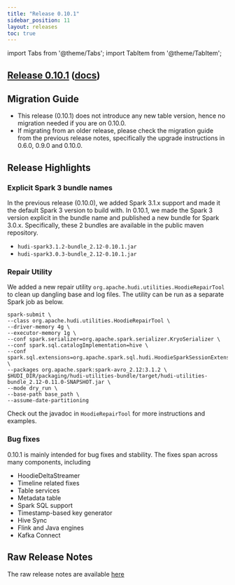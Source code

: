 ```yaml
---
title: "Release 0.10.1"
sidebar_position: 11
layout: releases
toc: true
---
```

import Tabs from '@theme/Tabs';
import TabItem from '@theme/TabItem';

## [Release 0.10.1](https://github.com/apache/hudi/releases/tag/release-0.10.1) ([docs](/docs/quick-start-guide))

## Migration Guide

* This release (0.10.1) does not introduce any new table version, hence no migration needed if you are on 0.10.0.
* If migrating from an older release, please check the migration guide from the previous release notes, specifically the upgrade instructions in 0.6.0, 0.9.0 and 0.10.0.

## Release Highlights

### Explicit Spark 3 bundle names

In the previous release (0.10.0), we added Spark 3.1.x support and made it the default Spark 3 version to build with. In 0.10.1,
we made the Spark 3 version explicit in the bundle name and published a new bundle for Spark 3.0.x. Specifically, these 2 bundles
are available in the public maven repository.

* `hudi-spark3.1.2-bundle_2.12-0.10.1.jar`
* `hudi-spark3.0.3-bundle_2.12-0.10.1.jar`

### Repair Utility

We added a new repair utility `org.apache.hudi.utilities.HoodieRepairTool` to clean up dangling base and log files. The utility
can be run as a separate Spark job as below.

```
spark-submit \
--class org.apache.hudi.utilities.HoodieRepairTool \
--driver-memory 4g \
--executor-memory 1g \
--conf spark.serializer=org.apache.spark.serializer.KryoSerializer \
--conf spark.sql.catalogImplementation=hive \
--conf spark.sql.extensions=org.apache.spark.sql.hudi.HoodieSparkSessionExtension \
--packages org.apache.spark:spark-avro_2.12:3.1.2 \
$HUDI_DIR/packaging/hudi-utilities-bundle/target/hudi-utilities-bundle_2.12-0.11.0-SNAPSHOT.jar \
--mode dry_run \
--base-path base_path \
--assume-date-partitioning
```

Check out the javadoc in `HoodieRepairTool` for more instructions and examples.

### Bug fixes

0.10.1 is mainly intended for bug fixes and stability. The fixes span across many components, including

* HoodieDeltaStreamer
* Timeline related fixes
* Table services
* Metadata table
* Spark SQL support
* Timestamp-based key generator
* Hive Sync
* Flink and Java engines
* Kafka Connect

## Raw Release Notes

The raw release notes are available [here](https://issues.apache.org/jira/secure/ReleaseNote.jspa?projectId=12322822&version=12351135)
